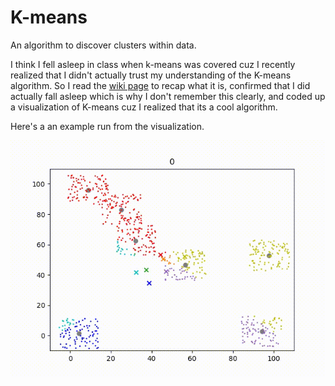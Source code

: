 # K-means

An algorithm to discover clusters within data.

I think I fell asleep in class when k-means was covered cuz I recently realized that I didn't actually trust my understanding of the K-means algorithm. So I read the [wiki page](https://en.wikipedia.org/wiki/K-means_clustering) to recap what it is, confirmed that I did actually fall asleep which is why I don't remember this clearly, and coded up a visualization of K-means cuz I realized that its a cool algorithm.

Here's a an example run from the visualization.

![A visualization of the K-means algorithm](k-means.gif)